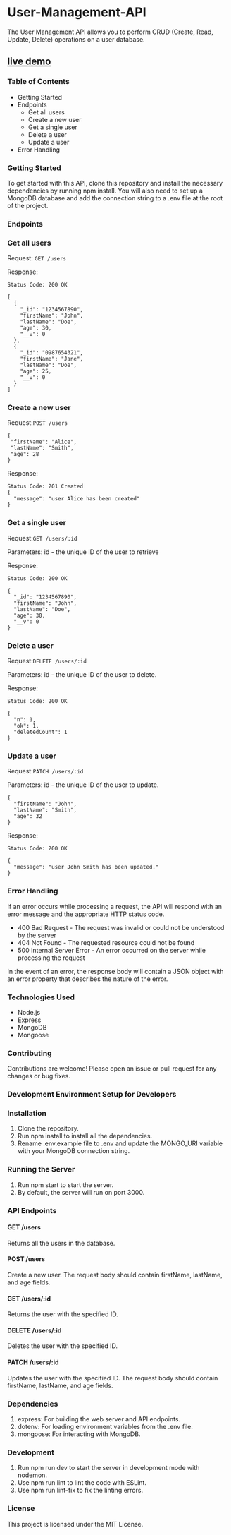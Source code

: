 # User-Management-API
The User Management API allows you to perform CRUD (Create, Read, Update, Delete) operations on a user database.

## [live demo](https://user-management-api.vedantsapalkar.repl.co/)

### Table of Contents
* Getting Started
* Endpoints
  * Get all users
  * Create a new user
  * Get a single user
  * Delete a user
  * Update a user
* Error Handling


### Getting Started
To get started with this API, clone this repository and install the necessary dependencies by running npm install. You will also need to set up a MongoDB database and add the connection string to a .env file at the root of the project.

### Endpoints
### Get all users
Request: ```GET /users```

Response:
```
Status Code: 200 OK

[
  {
    "_id": "1234567890",
    "firstName": "John",
    "lastName": "Doe",
    "age": 30,
    "__v": 0
  },
  {
    "_id": "0987654321",
    "firstName": "Jane",
    "lastName": "Doe",
    "age": 25,
    "__v": 0
  }
]
```
### Create a new user
Request:```POST /users```
 ```
 {
  "firstName": "Alice",
  "lastName": "Smith",
  "age": 28
}
```
Response: 
```
Status Code: 201 Created
{
  "message": "user Alice has been created"
}
```
### Get a single user
Request:```GET /users/:id```

Parameters: id - the unique ID of the user to retrieve

Response:
```
Status Code: 200 OK

{
  "_id": "1234567890",
  "firstName": "John",
  "lastName": "Doe",
  "age": 30,
  "__v": 0
}
```
### Delete a user
Request:```DELETE /users/:id```

Parameters: id - the unique ID of the user to delete.

Response:
```
Status Code: 200 OK

{
  "n": 1,
  "ok": 1,
  "deletedCount": 1
}
```
### Update a user
Request:```PATCH /users/:id```

Parameters: id - the unique ID of the user to update.
```
{
  "firstName": "John",
  "lastName": "Smith",
  "age": 32
}
```
Response:
```
Status Code: 200 OK

{
  "message": "user John Smith has been updated."
}
```
### Error Handling
If an error occurs while processing a request, the API will respond with an error message and the appropriate HTTP status code.

* 400 Bad Request - The request was invalid or could not be understood by the server
* 404 Not Found - The requested resource could not be found
* 500 Internal Server Error - An error occurred on the server while processing the request

In the event of an error, the response body will contain a JSON object with an error property that describes the nature of the error.

### Technologies Used
* Node.js
* Express
* MongoDB
* Mongoose

### Contributing
Contributions are welcome! Please open an issue or pull request for any changes or bug fixes.

### Development Environment Setup for Developers

### Installation
1. Clone the repository.
2. Run npm install to install all the dependencies.
3. Rename .env.example file to .env and update the MONGO_URI variable with your MongoDB connection string.

### Running the Server
1. Run npm start to start the server.
2. By default, the server will run on port 3000.

### API Endpoints
#### GET /users
Returns all the users in the database.

#### POST /users
Create a new user. The request body should contain firstName, lastName, and age fields.

#### GET /users/:id
Returns the user with the specified ID.

#### DELETE /users/:id
Deletes the user with the specified ID.

#### PATCH /users/:id
Updates the user with the specified ID. The request body should contain firstName, lastName, and age fields.

### Dependencies
1. express: For building the web server and API endpoints.
2. dotenv: For loading environment variables from the .env file.
3. mongoose: For interacting with MongoDB.

### Development
1. Run npm run dev to start the server in development mode with nodemon.
2. Use npm run lint to lint the code with ESLint.
3. Use npm run lint-fix to fix the linting errors.


### License
This project is licensed under the MIT License.
